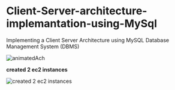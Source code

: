 # Client-Server-architecture-implemantation-using-MySql
Implementing a Client Server Architecture using MySQL Database Management System (DBMS)


![animatedAch](https://github.com/titusnangitech/Client-Server-architecture-implemantation-using-MySql/assets/128609800/4ac11611-808c-40f6-b4d1-62f0b39f0989)

**created 2 ec2 instances**


![created 2 ec2 instances](https://github.com/titusnangitech/Client-Server-architecture-implemantation-using-MySql/assets/128609800/e4194018-780c-4aef-94f4-f65e6f9d80a8)
